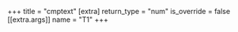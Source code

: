 +++
title = "cmptext"
[extra]
return_type = "num"
is_override = false
[[extra.args]]
name = "T1"
+++